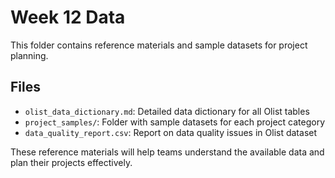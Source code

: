 # Week 12 Data

This folder contains reference materials and sample datasets for project planning.

## Files
- `olist_data_dictionary.md`: Detailed data dictionary for all Olist tables
- `project_samples/`: Folder with sample datasets for each project category
- `data_quality_report.csv`: Report on data quality issues in Olist dataset

These reference materials will help teams understand the available data and plan their projects effectively.